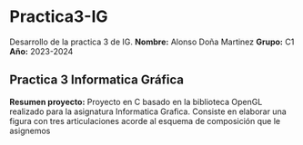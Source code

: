 # Practica3-IG
Desarrollo de la practica 3 de IG.
**Nombre:** Alonso Doña Martinez
**Grupo:** C1
**Año:** 2023-2024
## Practica 3 Informatica Gráfica
**Resumen proyecto:**
Proyecto en C basado en la biblioteca OpenGL realizado para la asignatura Informatica Grafica.
Consiste en elaborar una figura con tres articulaciones acorde al esquema de composición que le asignemos
